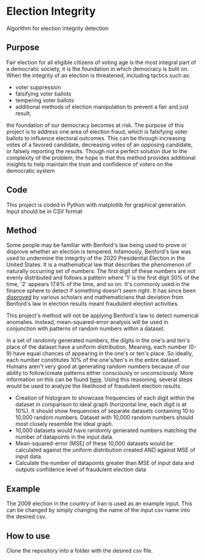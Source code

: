 # Election Integrity

Algorithm for election integrity detection

## Purpose

Fair election for all eligible citizens of voting age is the most integral part of a democratic society, it is the foundation in which democracy is bulit on. When the integrity of an election is threatened, including tactics such as:
- voter suppression
- falsifying voter ballots
- tempering voter ballots
- additional methods of election manipulation to prevent a fair and just result,

the foundation of our democracy becomes at risk. The purpose of this project is to address one area of election fraud, which is falsifying voter ballots to influence electoral outcomes. This can be through increasing votes of a favored candidate, decreasing votes of an opposing candidate, or falsely reporting the results. Though not a perfect solution due to the complexity of the problem, the hope is that this method provides additional insights to help maintain the trust and confidence of voters on the democratic system 

## Code 

This project is coded in Python with matplotlib for graphical generation.
Input should be in CSV format

## Method 

Some people may be familiar with Benford's law being used to prove or disprove whether an election is tempered. Infamously, Benford's law was used to undermine the integrity of the 2020 Presidential Election in the United States. It is a mathematical law that describes the phenomenon of naturally occurring set of numbers: The first digit of these numbers are not evenly distributed and follows a pattern where '1' is the first digit 30% of the time, '2' appears 17.6% of the time, and so on. It's commonly used in the finance sphere to detect if something doesn't seem right. It has since been [disproved](https://www.reuters.com/article/uk-factcheck-benford/fact-check-deviation-from-benfords-law-does-not-prove-election-fraud-idUSKBN27Q3AI) by various scholars and mathematicians that deviation from Benford's law in election results meant fraudulent election activities.

This project's method will not be applying Benford's law to detect numerical anomalies. Instead, mean-squared-error analysis will be used in conjunction with patterns of random numbers within a dataset.

In a set of randomly generated numbers, the digits in the one's and ten's place of the dataset have a uniform distribution. Meaning, each number (0-9) have equal chances of appearing in the one's or ten's place. So ideally, each number constitutes 10% of the one's/ten's in the entire dataset. Humans aren't very good at generating random numbers because of our ability to follow/create patterns either consciously or unconsciously. More information on this can be found [here](https://www.random.org/analysis/). Using this reasoning, several steps would be used to analyze the likelihood of fraudulent election results.

- Creation of histogram to showcase frequencies of each digit within the dataset in comparison to ideal graph (horizontal line, each digit is at 10%). It should show frequencies of separate datasets containing 10 to 10,000 random numbers. Dataset with 10,000 random numbers should most closely resemble the ideal graph.
- 10,000 datasets would have randomly generated numbers matching the number of datapoints in the input data.
- Mean-squared-error (MSE) of these 10,000 datasets would be calculated against the uniform distribution created AND against MSE of input data.
- Calculate the number of datapoints greater than MSE of input data and outputs confidence level of fraudulent election data

## Example 

The 2009 election in the country of Iran is used as an example input. This can be changed by simply changing the name of the input csv name into the desired csv. 

## How to use 

Clone the repository into a folder with the desired csv file.

